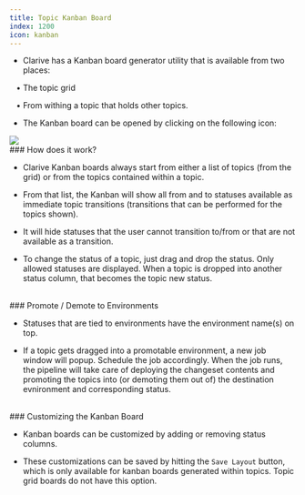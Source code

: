 ```yaml
---
title: Topic Kanban Board
index: 1200
icon: kanban
---
```


* Clarive has a Kanban board generator utility that is available from two places: <br />

&nbsp; &nbsp;• The topic grid <br />

&nbsp; &nbsp;• From withing a topic that holds other topics.

* The Kanban board can be opened by clicking on the following icon: 
<img src="/static/images/icons/kanban.png" />

<br />
### How does it work?

* Clarive Kanban boards always start from either a list of topics (from the grid)
or from the topics contained within a topic. 

* From that list, the Kanban will show all from and to statuses available as immediate topic
transitions (transitions that can be performed for the topics shown). 

* It will hide statuses that the user cannot transition to/from or that are not
available as a transition. 

* To change the status of a topic, just drag and drop the status. Only allowed statuses 
are displayed. When a topic is dropped into another status column, that becomes 
the topic new status. 


<br />
### Promote / Demote to Environments

* Statuses that are tied to environments have the environment name(s) on top. 

* If a topic gets dragged into a promotable environment, a new job window will popup. Schedule the job accordingly. When the job runs, the pipeline will take 
care of deploying the changeset contents and promoting the topics into (or demoting them out of) the destination evnironment and corresponding status. 

<br />
### Customizing the Kanban Board

* Kanban boards can be customized by adding or removing status columns. 

* These customizations can be saved by hitting the `Save Layout` button, which is only available
for kanban boards generated within topics. Topic grid boards do not have this option. 
